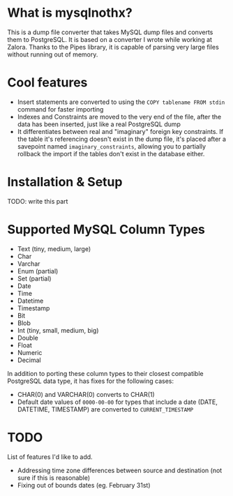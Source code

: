 # What is mysqlnothx?

This is a dump file converter that takes MySQL dump files and converts them to PostgreSQL.  It is based on a converter I wrote while working at Zalora.  Thanks to the Pipes library, it is capable of parsing very large files without running out of memory.

# Cool features

* Insert statements are converted to using the `COPY tablename FROM stdin` command for faster importing
* Indexes and Constraints are moved to the very end of the file, after the data has been inserted, just like a real PostgreSQL dump
* It differentiates between real and "imaginary" foreign key constraints.  If the table it's referencing doesn't exist in the dump file, it's placed after a savepoint named `imaginary_constraints`, allowing you to partially rollback the import if the tables don't exist in the database either.

# Installation & Setup

TODO: write this part

# Supported MySQL Column Types

* Text (tiny, medium, large)
* Char
* Varchar
* Enum (partial)
* Set (partial)
* Date
* Time
* Datetime
* Timestamp
* Bit
* Blob
* Int (tiny, small, medium, big)
* Double
* Float
* Numeric
* Decimal

In addition to porting these column types to their closest compatible PostgreSQL data type, it has fixes for the following cases:

* CHAR(0) and VARCHAR(0) converts to CHAR(1)
* Default date values of `0000-00-00` for types that include a date (DATE, DATETIME, TIMESTAMP) are converted to `CURRENT_TIMESTAMP`

# TODO

List of features I'd like to add.

* Addressing time zone differences between source and destination (not sure if this is reasonable)
* Fixing out of bounds dates (eg. February 31st)

